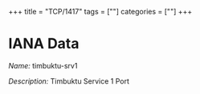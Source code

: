 +++
title = "TCP/1417"
tags = [""]
categories = [""]
+++

# IANA Data

_Name:_ timbuktu-srv1

_Description:_ Timbuktu Service 1 Port

